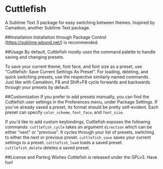 Cuttlefish
==========
A Sublime Text 3 package for easy switching between themes. Inspired by Camaléon, another Sublime Text package.

##Installation
Installation through Package Control (https://sublime.wbond.net/) is recommended.

##Usage
By default, Cuttlefish mostly uses the command palette to handle saving and changing presets.

To save your current theme, font face, and font size as a preset, use "Cuttlefish: Save Current Settings As Preset". For loading, deleting, and quick switching presets, use the respective similarly named commands. Just like with Camaléon, F8 and Shift+F8 cycle forwards and backwards through your presets by default.

##Customization
If you prefer to add presets manually, you can find the Cuttlefish user settings in the Preferences menu, under Package Settings. If you've already saved a preset, its format should be pretty self-evident. Each preset can specify `color_scheme`, `font_face`, and `font_size`.

If you'd like to add custom keybindings, Cuttlefish exposes the following commands:
`cuttlefish_cycle` takes an argument `direction` which can be either "next" or "previous". It cycles through your list of presets, switching to either the next or previous preset.
`cuttlefish_save` saves your current settings to a preset.
`cuttlefish_load` loads a saved preset.
`cuttlefish_delete` deletes a saved preset.

##License and Parting Wishes
Cuttlefish is released under the GPLv3. Have fun!
